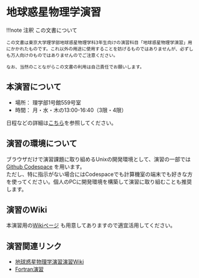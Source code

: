 # 地球惑星物理学演習

!!!note 注釈
    この文書について

    この文書は東京大学理学部地球惑星物理学科3年生向けの演習科目「地球惑星物理学演習」用にかかれたものです。これ以外の用途に使用することを妨げるものではありませんが、必ずしも万人向けのものではありませんのでご注意ください。

    なお、当然のことながらこの文書の利用は自己責任でお願いします。


## 本演習について
- 場所： 理学部1号館559号室
- 時間： 月・水・木の13:00-16:40（3限・4限）

日程などの詳細は[こちら](introduction.pdf)を参照してください。

## 演習の環境について
ブラウザだけで演習課題に取り組めるUnixの開発環境として、演習の一部では [Github Codespace](https://github.com/chibutsu-utokyo/debian) を用います。  
ただし、特に指示がない場合にはCodespaceでも計算機室の端末でも好きな方を使ってください。個人のPCに開発環境を構築して演習に取り組むことも推奨します。

## 演習のWiki
本演習用の[Wikiページ](https://github.com/chibutsu-utokyo/chibutsu-utokyo.github.io/wiki) も用意してありますので適宜活用してください。

## 演習関連リンク
- [地球惑星物理学演習演習Wiki](https://github.com/chibutsu-utokyo/chibutsu-utokyo.github.io/wiki)
- [Fortran演習](https://amanotk.github.io/fortran-resume-public/)